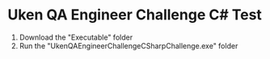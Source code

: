 # Uken QA Engineer Challenge C# Test

1.  Download the "Executable" folder
2.  Run the "UkenQAEngineerChallengeCSharpChallenge.exe" folder
